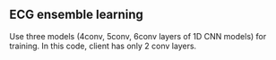 ## ECG ensemble learning
Use three models (4conv, 5conv, 6conv layers of 1D CNN models) for training.
In this code, client has only 2 conv layers.
